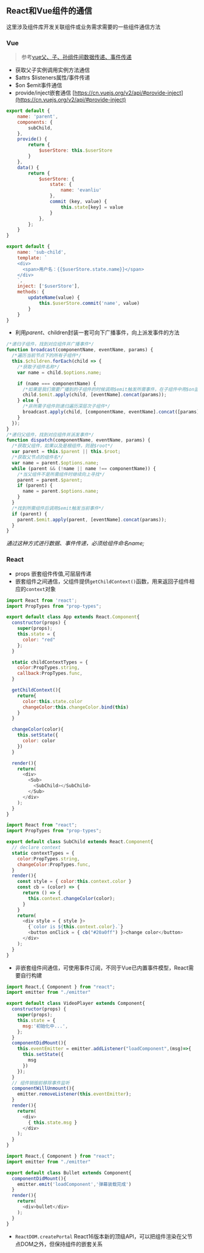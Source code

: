 ## React和Vue组件的通信

这里涉及组件库开发关联组件或业务需求需要的一些组件通信方法

### Vue

> 参考[vue父、子、孙组件间数据传递、事件传递](https://juejin.im/post/5b570924e51d45195f0b3bb3)

- 获取父子实例调用实例方法通信
- $attrs $listeners属性/事件传递
- $on $emit事件通信
- provide/inject嵌套通信
[https://cn.vuejs.org/v2/api/#provide-inject](https://cn.vuejs.org/v2/api/#provide-inject)
```javascript
export default {
    name: 'parent',
    components: {
        subChild,
    },
    provide() {
        return {
            $userStore: this.$userStore
        }
    },
    data() {
        return {
            $userStore: {
                state: {
                    name: 'evanliu'
                },
                commit (key, value) {
                    this.state[key] = value
                }
            },
        };
    }
}
```
```javascript
export default {
    name: 'sub-child',
    template: `
    <div>
      <span>用户名：{{$userStore.state.name}}</span>
    </div>
    `,
    inject: ['$userStore'],
    methods: {
        updateName(value) {
            this.$userStore.commit('name', value)
        }
    }
}
```
- 利用$parent、$children封装一套可向下广播事件，向上派发事件的方法
```javascript
/*递归子组件，找到对应组件并广播事件*/
function broadcast(componentName, eventName, params) {
  /*遍历当前节点下的所有子组件*/
  this.$children.forEach(child => {
    /*获取子组件名称*/
    var name = child.$options.name;

    if (name === componentName) {
      /*如果是我们需要广播到的子组件的时候调用$emit触发所需事件，在子组件中用$on监听*/
      child.$emit.apply(child, [eventName].concat(params));
    } else {
      /*非所需子组件则递归遍历深层次子组件*/
      broadcast.apply(child, [componentName, eventName].concat([params]));
    }
  });
}
/*递归父组件，找到对应组件并派发事件*/
function dispatch(componentName, eventName, params) {
  /*获取父组件，如果以及是根组件，则是$root*/
  var parent = this.$parent || this.$root;
  /*获取父节点的组件名*/
  var name = parent.$options.name;
  while (parent && (!name || name !== componentName)) {
    /*当父组件不是所需组件时继续向上寻找*/
    parent = parent.$parent;
    if (parent) {
      name = parent.$options.name;
    }
  }
  /*找到所需组件后调用$emit触发当前事件*/
  if (parent) {
    parent.$emit.apply(parent, [eventName].concat(params));
  }
}
```
*通过这种方式进行数据、事件传递，必须给组件命名name;*

### React

- props 嵌套组件传值,可层层传递
- 嵌套组件之间通信，父组件提供`getChildContext()`函数，用来返回子组件相应的`context`对象
```javascript
import React from 'react';
import PropTypes from "prop-types";

export default class App extends React.Component{
  constructor(props) {
    super(props);
    this.state = {
      color: "red"
    };
  }

  static childContextTypes = {
    color:PropTypes.string,
    callback:PropTypes.func,
  }

  getChildContext(){
    return{
      color:this.state.color
      changeColor:this.changeColor.bind(this)
    }
  }

  changeColor(color){
    this.setState({
      color: color
    })
  }

  render(){
    return(
      <div>
        <Sub>
          <SubChild></SubChild>
        </Sub>
      </div>
    );
  }
}
```
```javascript
import React from "react";
import PropTypes from "prop-types";

export default class SubChild extends React.Component{
  // declare context
  static contextTypes = {
    color:PropTypes.string,
    changeColor:PropTypes.func,
  }
  render(){
    const style = { color:this.context.color }
    const cb = (color) => {
      return () => {
        this.context.changeColor(color);
      }
    }
    return(
      <div style = { style }>
        {`color is ${this.context.color}.`}
        <button onClick = { cb("#20a0ff") }>change color</button>
      </div>
    );
  }
}
```
- 非嵌套组件间通信，可使用事件订阅，不同于Vue已内置事件模型，React需要自行构建
```javascript
import React,{ Component } from "react";
import emitter from "./emitter"

export default class VideoPlayer extends Component{
  constructor(props) {
    super(props);
    this.state = {
      msg:'初始化中...',
    };
  }
  componentDidMount(){
    this.eventEmitter = emitter.addListener("loadComponent",(msg)=>{
      this.setState({
        msg
      })
    });
  }
  // 组件销毁前移除事件监听
  componentWillUnmount(){
    emitter.removeListener(this.eventEmitter);
  }
  render(){
    return(
      <div>
        { this.state.msg }
      </div>
    );
  }
}
```
```javascript
import React,{ Component } from "react";
import emitter from "./emitter"

export default class Bullet extends Component{
  componentDidMount(){
    emitter.emit('loadComponent','弹幕装载完成')
  }
  render(){
    return(
      <div>bullet</div>
    );
  }
}
```
- `ReactDOM.createPortal` React16版本新的顶级API，可以把组件渲染在父节点DOM之外，但保持组件的嵌套关系